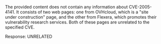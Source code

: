 The provided content does not contain any information about CVE-2005-4141. It consists of two web pages: one from OVHcloud, which is a "site under construction" page, and the other from Flexera, which promotes their vulnerability research services. Both of these pages are unrelated to the specified CVE.

Response: UNRELATED